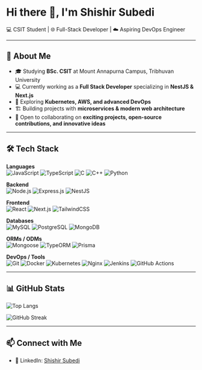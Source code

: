 # Hi there 👋, I'm Shishir Subedi  

💻 CSIT Student | 🌐 Full-Stack Developer | ☁️ Aspiring DevOps Engineer  

---

## 🚀 About Me  
- 🎓 Studying **BSc. CSIT** at Mount Annapurna Campus, Tribhuvan University  
- 💻 Currently working as a **Full Stack Developer** specializing in **NestJS & Next.js**  
- 🌱 Exploring **Kubernetes, AWS, and advanced DevOps**  
- 🏗️ Building projects with **microservices & modern web architecture**  
- 🤝 Open to collaborating on **exciting projects, open-source contributions, and innovative ideas**  
---

## 🛠️ Tech Stack  

**Languages**  
![JavaScript](https://img.shields.io/badge/JavaScript-F7DF1E?logo=javascript&logoColor=black) 
![TypeScript](https://img.shields.io/badge/TypeScript-3178C6?logo=typescript&logoColor=white) 
![C](https://img.shields.io/badge/C-A8B9CC?logo=c&logoColor=black) 
![C++](https://img.shields.io/badge/C++-00599C?logo=cplusplus&logoColor=white) 
![Python](https://img.shields.io/badge/Python-3776AB?logo=python&logoColor=white)  

**Backend**  
![Node.js](https://img.shields.io/badge/Node.js-43853D?logo=node.js&logoColor=white) 
![Express.js](https://img.shields.io/badge/Express.js-000000?logo=express&logoColor=white) 
![NestJS](https://img.shields.io/badge/NestJS-E0234E?logo=nestjs&logoColor=white)  

**Frontend**  
![React](https://img.shields.io/badge/React-20232A?logo=react&logoColor=61DAFB) 
![Next.js](https://img.shields.io/badge/Next.js-000000?logo=nextdotjs&logoColor=white) 
![TailwindCSS](https://img.shields.io/badge/Tailwind_CSS-38B2AC?logo=tailwind-css&logoColor=white)  

**Databases**  
![MySQL](https://img.shields.io/badge/MySQL-4479A1?logo=mysql&logoColor=white) 
![PostgreSQL](https://img.shields.io/badge/PostgreSQL-316192?logo=postgresql&logoColor=white) 
![MongoDB](https://img.shields.io/badge/MongoDB-47A248?logo=mongodb&logoColor=white)  

**ORMs / ODMs**  
![Mongoose](https://img.shields.io/badge/Mongoose-880000?logo=mongoose&logoColor=white) 
![TypeORM](https://img.shields.io/badge/TypeORM-FF6C37?logo=typeorm&logoColor=white) 
![Prisma](https://img.shields.io/badge/Prisma-2D3748?logo=prisma&logoColor=white)  

**DevOps / Tools**  
![Git](https://img.shields.io/badge/Git-F05032?logo=git&logoColor=white) 
![Docker](https://img.shields.io/badge/Docker-2496ED?logo=docker&logoColor=white) 
![Kubernetes](https://img.shields.io/badge/Kubernetes-326CE5?logo=kubernetes&logoColor=white) 
![Nginx](https://img.shields.io/badge/Nginx-009639?logo=nginx&logoColor=white) 
![Jenkins](https://img.shields.io/badge/Jenkins-D24939?logo=jenkins&logoColor=white) 
![GitHub Actions](https://img.shields.io/badge/GitHub_Actions-2088FF?logo=github-actions&logoColor=white)  

---

## 📊 GitHub Stats  

![Top Langs](https://github-readme-stats.vercel.app/api/top-langs/?username=shishir-subedii&layout=compact&theme=radical)  

![GitHub Streak](https://github-readme-streak-stats.herokuapp.com/?user=shishir-subedii&theme=radical)  

---

## 📫 Connect with Me  

- 💼 LinkedIn: [Shishir Subedi](https://linkedin.com/in/shishir-subedii) 
